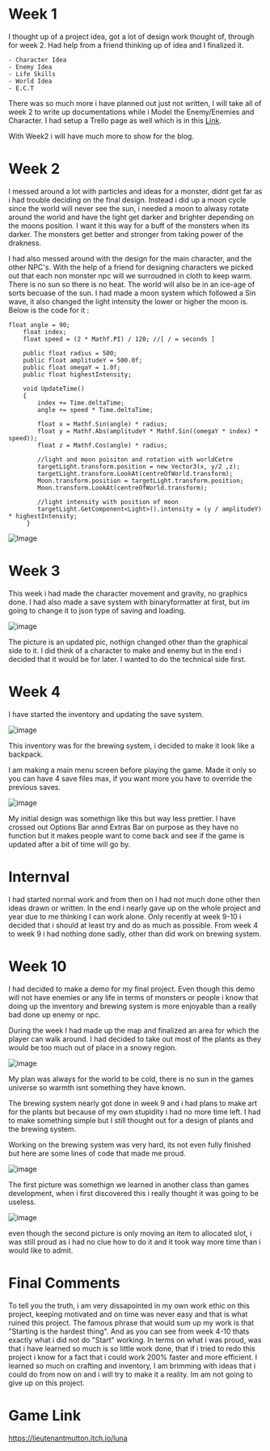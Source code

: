 
# Week 1
I thought up of a project idea, got a lot of design work thought of, through for week 2. Had help from a friend thinking up of idea and I finalized it.
```
- Character Idea
- Enemy Idea
- Life Skills
- World Idea
- E.C.T
```
There was so much more i have planned out just not written, I will take all of week 2 to write up documentations while i Model the Enemy/Enemies and Character.
I had setup a Trello page as well which is in this [Link](https://trello.com/b/wYP5vaxr/luna-we).

With Week2 i will have much more to show for the blog.

# Week 2
I messed around a lot with particles and ideas for a monster, didnt get far as i had trouble deciding on the final design.
Instead i did up a moon cycle since the world will never see the sun, i needed a moon to alwasy rotate around the world and have the light get darker and brighter depending on the moons position. I want it this way for a buff of the monsters when its darker. The monsters get better and stronger from taking power of the drakness.

I had also messed around with the design for the main character, and the other NPC's. With the help of a friend for designing characters we picked out that each non monster npc will we surroudned in cloth to keep warm. There is no sun so there is no heat. The world will also be in an ice-age of sorts becuase of the sun.
I had made a moon system which followed a Sin wave, it also changed the light intensity the lower or higher the moon is.
Below is the code for it :
```
float angle = 90;
    float index;
    float speed = (2 * Mathf.PI) / 120; //[ / = seconds ]

    public float radius = 500;
    public float amplitudeY = 500.0f;
    public float omegaY = 1.0f;
    public float highestIntensity;
    
    void UpdateTime()
    {
        index += Time.deltaTime;
        angle += speed * Time.deltaTime;

        float x = Mathf.Sin(angle) * radius;
        float y = Mathf.Abs(amplitudeY * Mathf.Sin((omegaY * index) * speed));
        float z = Mathf.Cos(angle) * radius;

        //light and moon poisiton and rotation with worldCetre
        targetLight.transform.position = new Vector3(x, y/2 ,z);
        targetLight.transform.LookAt(centreOfWorld.transform);
        Moon.transform.position = targetLight.transform.position;
        Moon.transform.LookAt(centreOfWorld.transform);

        //light intensity with position of moon
        targetLight.GetComponent<Light>().intensity = (y / amplitudeY) * highestIntensity;
     }
```
![Image](https://trello-attachments.s3.amazonaws.com/60867cc6b7f287738b24d963/608686a8ae49fd4a937e4b41/c788a17186345ba2831b7481b465d9c3/image.png)

# Week 3
This week i had made the character movement and gravity, no graphics done. 
I had also made a save system with binaryformatter at first, but im going to change it to json type of saving and loading.

![image](https://user-images.githubusercontent.com/46887890/131046565-efa236e7-0415-49f5-8554-96b74553c1fa.png)

The picture is an updated pic, nothign changed other than the graphical side to it.
I did think of a character to make and enemy but in the end i decided that it would be for later.
I wanted to do the technical side first.


# Week 4
I have started the inventory and updating the save system.

![image](https://user-images.githubusercontent.com/46887890/131046763-dd102d1b-0b69-4e9e-af5e-e99995e8fe06.png)

This inventory was for the brewing system, i decided to make it look like a backpack.

I am making a main menu screen before playing the game. Made it only so you can have 4 save files max, if you want more you have to override the previous saves.

![image](https://user-images.githubusercontent.com/46887890/131046855-dae88d39-de1f-4f7a-9d63-df88895681e0.png)

My initial design was somethign like this but way less prettier. I have crossed out Options Bar annd Extras Bar on purpose as they have no function but it makes people want to come back and see if the game is updated after a bit of time will go by.

# Internval
I had started normal work and from then on I had not much done other then ideas drawn or written. In the end i nearly gave up on the whole project and year due to me thinking I can work alone. Only recently at week 9-10 i decided that i should at least try and do as much as possible. From week 4 to week 9 i had nothing done sadly, other than did work on brewing system.

# Week 10
I had decided to make a demo for my final project. Even though this demo will not have enemies or any life in terms of monsters or people i know that doing up the inventory and brewing system is more enjoyable than a really bad done up enemy or npc.

During the week I had made up the map and finalized an area for which the player can walk around. I had decided to take out most of the plants as they would be too much out of place in a snowy region. 

![image](https://user-images.githubusercontent.com/46887890/131047447-e0771f8a-161b-4273-9802-477bc2163b42.png)

My plan was always for the world to be cold, there is no sun in the games universe so warmth isnt something they have known.

The brewing system nearly got done in week 9 and i had plans to make art for the plants but because of my own stupidity i had no more time left. I had to make something simple but  I still thought out for a design of plants and the brewing system.

Working on the brewing system was very hard, its not even fully finished but here are some lines of code that made me proud.

![image](https://user-images.githubusercontent.com/46887890/131047134-733271d9-01e9-4387-b316-7a7fd8fdbb4d.png)

The first picture was somethign we learned in another class than games development, when i first discovered this i really thought it was going to be useless.

![image](https://user-images.githubusercontent.com/46887890/131047189-fe1d2ebb-031e-4e8c-8054-a7c98e621d83.png)

even though the second picture is only moving an item to allocated slot, i was still proud as i had no clue how to do it and it took way more time than i would like to admit.

# Final Comments
To tell you the truth, i am very dissapointed in my own work ethic on this project, keeping motivated and on time was never easy and that is what ruined this project. The famous phrase that would sum up my work is that "Starting is the hardest thing". And as you can see from week 4-10 thats exactly what i did not do "Start" working. 
In terms on what i was proud, was that i have learned so much is so little work done, that if i tried to redo this project i know for a fact that i could work 200% faster and more efficient. I learned so much on crafting and inventory, I am brimming with ideas that i could do from now on and i will try to make it a reality. Im am not going to give up on this project.

# Game Link
https://lieutenantmutton.itch.io/luna
